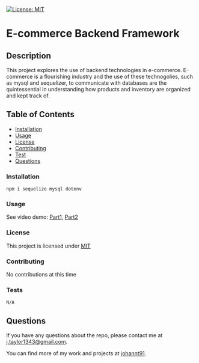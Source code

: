 [![License: MIT](https://img.shields.io/badge/License-MIT-yellow.svg)](https://opensource.org/licenses/MIT)

  # E-commerce Backend Framework

  ## Description

  This project explores the use of backend technologies in e-commerce. E-commerce is a flourishing industry and the use of these technogolies, such as mysql and sequelizer, to communicate with databases are the quintessential in understanding how products and inventory are organized and kept track of.

  ## Table of Contents

  * [Installation](#installation)
  * [Usage](#usage)
  * [License](#license)
  * [Contributing](#contributing)
  * [Test](#test)
  * [Questions](#questions)

  ### Installation
  
  ```
  npm i sequelize mysql dotenv
  ```

  ### Usage

  See video demo: [Part1](https://drive.google.com/file/d/1A38v6yVrBApZkn-l_htaav8lOGhqjoji/view), [Part2](https://drive.google.com/file/d/1SRnM66o95FZm9uOrtKqoAJdEvLn39mrM/view)

  ### License
  This project is licensed under [MIT](https://opensource.org/licenses/MIT)

  ### Contributing
  
  No contributions at this time

  ### Tests
  
  ```
  N/A
  ```

  ## Questions
  
  If you have any questions about the repo, please contact me at j.taylor1343@gmail.com.

  You can find more of my work and projects at [johannt91](https://github.com/johannt91).

